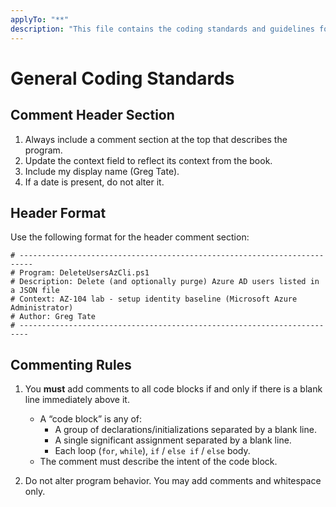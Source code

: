 ```yaml
---
applyTo: "**"
description: "This file contains the coding standards and guidelines for Copilot."
---
```


# General Coding Standards

## Comment Header Section
1. Always include a comment section at the top that describes the program.
2. Update the context field to reflect its context from the book.
3. Include my display name (Greg Tate).
4. If a date is present, do not alter it.

## Header Format

Use the following format for the header comment section:

```Example
# -------------------------------------------------------------------------
# Program: DeleteUsersAzCli.ps1
# Description: Delete (and optionally purge) Azure AD users listed in a JSON file
# Context: AZ-104 lab - setup identity baseline (Microsoft Azure Administrator)
# Author: Greg Tate
# ------------------------------------------------------------------------
```


## Commenting Rules
1. You **must** add comments to all code blocks if and only if there is a blank line immediately above it.
	- A “code block” is any of:
		- A group of declarations/initializations separated by a blank line.
		- A single significant assignment separated by a blank line.
		- Each loop (`for`, `while`), `if` / `else if` / `else` body.
	- The comment must describe the intent of the code block.

2. Do not alter program behavior. You may add comments and whitespace only.
